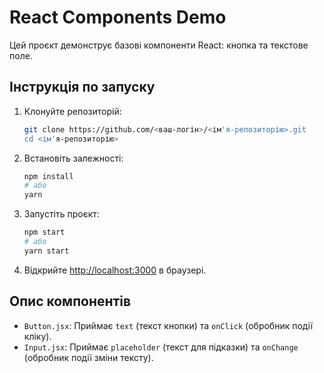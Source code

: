 # React Components Demo

Цей проєкт демонструє базові компоненти React: кнопка та текстове поле.

## Інструкція по запуску

1. Клонуйте репозиторій:
   ```bash
   git clone https://github.com/<ваш-логін>/<ім'я-репозиторію>.git
   cd <ім'я-репозиторію>
   ```

2. Встановіть залежності:
   ```bash
   npm install
   # або
   yarn
   ```

3. Запустіть проєкт:
   ```bash
   npm start
   # або
   yarn start
   ```

4. Відкрийте [http://localhost:3000](http://localhost:3000) в браузері.

## Опис компонентів

- `Button.jsx`: Приймає `text` (текст кнопки) та `onClick` (обробник події кліку).
- `Input.jsx`: Приймає `placeholder` (текст для підказки) та `onChange` (обробник події зміни тексту).
